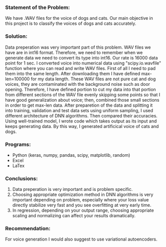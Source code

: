 ### Statement of the Problem:
We have .WAV files for the voice of dogs and cats. Our main objective in this project is to classify the voices of dogs and cats accurately.

### Solution:
Data preperation was very important part of this problem. WAV files we have are in int16 format. Therefore, we need to remember when we generate data we need to convert its type into int16. Our rate is 16000 data point for 1 sec. I converted voice into numerical data using "scipy.io.wavfile" function where you can read and write WAV files. First of all I need to pad them into the same length. After downloading them I have defined max-len=100000 for my data length. These WAV files are not pure cat and dog voices, they are contaminated with the background noise such as door opening. Therefore, I have defined portion to cut my data into that portion from different sections of the WAV file evenly skipping some points so that I have good generalization about voice; then, combined those small sections in order to get max-len data.
After preparetion of the data and splitting it into training, validation and test data sets using uniform sampling, I used different architecture of DNN algorithms. Then compared their accuracies.
Using well-trained model, I wrote code which takes output as its input and keeps generating data. By this way, I generated artificical voice of cats and dogs.

### Programs:
- Python (keras, numpy, pandas, scipy, matplotlib, random)
- Excel
- LaTex

### Conclusions:
1. Data preperation is very important and is problem specific.
2. Choosing appropriate optimization method in DNN algorithms is very important depending on problem, especially where your loss value directly stabilize very fast and you see overfitting at very early time.
3. In regression, depending on your output range, choosing appropriate scaling and normalizing can affect your results dramatically.

### Recommendation:
For voice generation I would also suggest to use variational autoencoders.
